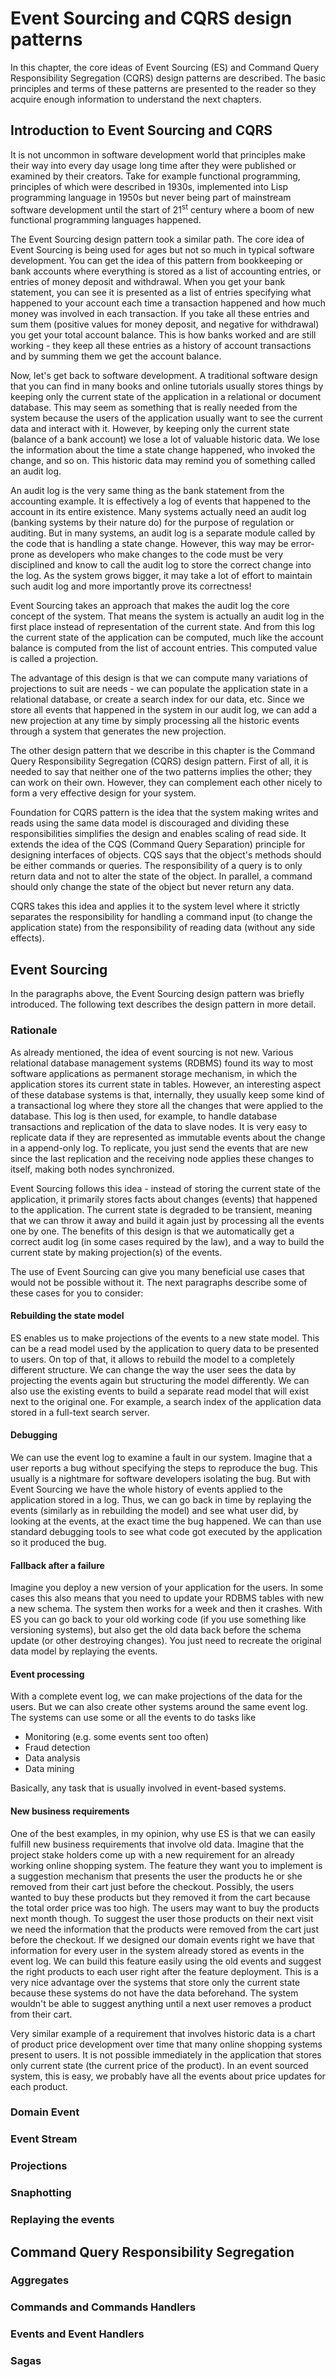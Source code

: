 # Event Sourcing and CQRS design patterns

In this chapter, the core ideas of Event Sourcing (ES) and Command Query Responsibility Segregation (CQRS) design patterns are described. The basic principles and terms of these patterns are presented to the reader so they acquire enough information to understand the next chapters.

## Introduction to Event Sourcing and CQRS

It is not uncommon in software development world that principles make their way into every day usage long time after they were published or examined by their creators. Take for example functional programming, principles of which were described in 1930s, implemented into Lisp programming language in 1950s but never being part of mainstream software development until the start of 21<sup>st</sup> century where a boom of new functional programming languages happened.

The Event Sourcing design pattern took a similar path. The core idea of Event Sourcing is being used for ages but not so much in typical software development. You can get the idea of this pattern from bookkeeping or bank accounts where everything is stored as a list of accounting entries, or entries of money deposit and withdrawal. When you get your bank statement, you can see it is presented as a list of entries specifying what happened to your account each time a transaction happened and how much money was involved in each transaction. If you take all these entries and sum them (positive values for money deposit, and negative for withdrawal) you get your total account balance. This is how banks worked and are still working - they keep all these entries as a history of account transactions and by summing them we get the account balance.

Now, let's get back to software development. A traditional software design that you can find in many books and online tutorials usually stores things by keeping only the current state of the application in a relational or document database. This may seem as something that is really needed from the system because the users of the application usually want to see the current data and interact with it. However, by keeping only the current state (balance of a bank account) we lose a lot of valuable historic data. We lose the information about the time a state change happened, who invoked the change, and so on. This historic data may remind you of something called an audit log. 

An audit log is the very same thing as the bank statement from the accounting example. It is effectively a log of events that happened to the account in its entire existence. Many systems actually need an audit log (banking systems by their nature do) for the purpose of regulation or auditing. But in many systems, an audit log is a separate module called by the code that is handling a state change. However, this way may be error-prone as developers who make changes to the code must be very disciplined and know to call the audit log to store the correct change into the log. As the system grows bigger, it may take a lot of effort to maintain such audit log and more importantly prove its correctness!

Event Sourcing takes an approach that makes the audit log the core concept of the system. That means the system is actually an audit log in the first place instead of representation of the current state. And from this log the current state of the application can be computed, much like the account balance is computed from the list of account entries. This computed value is called a projection. 

The advantage of this design is that we can compute many variations of projections to suit are needs - we can populate the application state in a relational database, or create a search index for our data, etc. Since we store all events that happened in the system in our audit log, we can add a new projection at any time by simply processing all the historic events through a system that generates the new projection.

The other design pattern that we describe in this chapter is the Command Query Responsibility Segregation (CQRS) design pattern. First of all, it is needed to say that neither one of the two patterns implies the other; they can work on their own. However, they can complement each other nicely to form a very effective design for your system.

Foundation for CQRS pattern is the idea that the system making writes and reads using the same data model is discouraged and dividing these responsibilities simplifies the design and enables scaling of read side. It extends the idea of the CQS (Command Query Separation) principle for designing interfaces of objects. CQS says that the object's methods should be either commands or queries. The responsibility of a query is to only return data and not to alter the state of the object. In parallel, a command should only change the state of the object but never return any data.

CQRS takes this idea and applies it to the system level where it strictly separates the responsibility for handling a command input (to change the application state) from the responsibility of reading data (without any side effects).

## Event Sourcing

In the paragraphs above, the Event Sourcing design pattern was briefly introduced. The following text describes the design pattern in more detail.

### Rationale

As already mentioned, the idea of event sourcing is not new. Various relational database management systems (RDBMS) found its way to most software applications as permanent storage mechanism, in which the application stores its current state in tables. However, an interesting aspect of these database systems is that, internally, they usually keep some kind of a transactional log where they store all the changes that were applied to the database. This log is then used, for example, to handle database transactions and replication of the data to slave nodes. It is very easy to replicate data if they are represented as immutable events about the change in a append-only log. To replicate, you just send the events that are new since the last replication and the receiving node applies these changes to itself, making both nodes synchronized.

Event Sourcing follows this idea - instead of storing the current state of the application, it primarily stores facts about changes (events) that happened to the application. The current state is degraded to be transient, meaning that we can throw it away and build it again just by processing all the events one by one. The benefits of this design is that we automatically get a correct audit log (in some cases required by the law), and a way to build the current state by making projection(s) of the events. 

The use of Event Sourcing can give you many beneficial use cases that would not be possible without it. The next paragraphs describe some of these cases for you to consider:

#### Rebuilding the state model

ES enables us to make projections of the events to a new state model. This can be a read model used by the application to query data to be presented to users. On top of that, it allows to rebuild the model to a completely different structure. We can change the way the user sees the data by projecting the events again but structuring the model differently. We can also use the existing events to build a separate read model that will exist next to the original one. For example, a search index of the application data stored in a full-text search server.

#### Debugging

We can use the event log to examine a fault in our system. Imagine that a user reports a bug without specifying the steps to reproduce the bug. This usually is a nightmare for software developers isolating the bug. But with Event Sourcing we have the whole history of events applied to the application stored in a log. Thus, we can go back in time by replaying the events (similarly as in rebuilding the model) and see what user did, by looking at the events, at the exact time the bug happened. We can than use standard debugging tools to see what code got executed by the application so it produced the bug. 

#### Fallback after a failure

Imagine you deploy a new version of your application for the users. In some cases this also means that you need to update your RDBMS tables with new a new schema. The system then works for a week and then it crashes. With ES you can go back to your old working code (if you use something like versioning systems), but also get the old data back before the schema update (or other destroying changes). You just need to recreate the original data model by replaying the events.

#### Event processing

With a complete event log, we can make projections of the data for the users. But we can also create other systems around the same event log. The systems can use some or all the events to do tasks like

- Monitoring (e.g. some events sent too often)
- Fraud detection
- Data analysis
- Data mining

Basically, any task that is usually involved in event-based systems.

#### New business requirements

One of the best examples, in my opinion, why use ES is that we can easily fulfill new business requirements that involve old data. Imagine that the project stake holders come up with a new requirement for an already working online shopping system. The feature they want you to implement is a suggestion mechanism that presents the user the products he or she removed from their cart just before the checkout. Possibly, the users wanted to buy these products but they removed it from the cart because the total order price was too high. The users may want to buy the products next month though. To suggest the user those products on their next visit we need the information that the products were removed from the cart just before the checkout. If we designed our domain events right we have that information for every user in the system already stored as events in the event log. We can build this feature easily using the old events and suggest the right products to each user right after the feature deployment. This is a very nice advantage over the systems that store only the current state because these systems do not have the data beforehand. The system wouldn't be able to suggest anything until a next user removes a product from their cart.

Very similar example of a requirement that involves historic data is a chart of product price development over time that many online shopping systems present to users. It is not possible immediately in the application that stores only current state (the current price of the product). In an event sourced system, this is easy, we probably have all the events about price updates for each product.


### Domain Event



### Event Stream

### Projections

### Snaphotting

### Replaying the events


## Command Query Responsibility Segregation

### Aggregates

### Commands and Commands Handlers

### Events and Event Handlers

### Sagas

